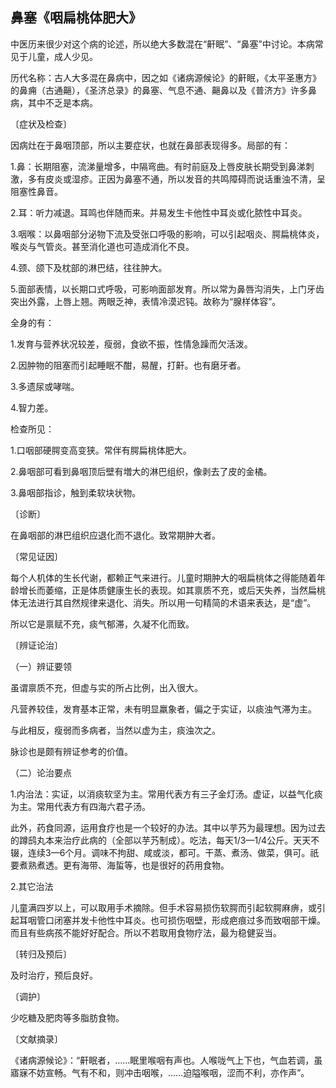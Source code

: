 ## 鼻塞《咽扁桃体肥大》

中医历来很少对这个病的论述，所以绝大多数混在“鼾眠”、“鼻塞”中讨论。本病常见于儿童，成人少见。

历代名称：古人大多混在鼻病中，因之如《诸病源候论》的鼾眠，《太平圣惠方》的鼻痈（古通齆），《圣济总录》的鼻塞、气息不通、齆鼻以及《普济方》许多鼻病，其中不乏是本病。

〔症状及检查〕

因病灶在于鼻咽顶部，所以主要症状，也就在鼻部表现得多。局部的有：

1.鼻：长期阻塞，流涕量增多，中隔弯曲。有时前庭及上唇皮肤长期受到鼻涕刺激，多有皮炎或湿疹。正因为鼻塞不通，所以发音的共鸣障碍而说话重浊不清，呈阻塞性鼻音。

2.耳：听力减退。耳鸣也伴随而来。并易发生卡他性中耳炎或化脓性中耳炎。

3.咽喉：以鼻咽部分泌物下流及受张口呼吸的影响，可以引起咽炎、腭扁桃体炎，喉炎与气管炎。甚至消化道也可造成消化不良。

4.颈、颌下及枕部的淋巴结，往往肿大。

5.面部表情，以长期口式呼吸，可影响面部发育。所以常为鼻唇沟消失，上门牙齿突出外露，上唇上翘。两眼乏神，表情冷漠迟钝。故称为“腺样体容”。

全身的有：

1.发育与营养状况较差，瘦弱，食欲不振，性情急躁而欠活泼。

2.因肿物的阻塞而引起睡眠不酣，易醒，打鼾。也有磨牙者。

3.多遗尿或哮喘。

4.智力差。

检查所见：

1.口咽部硬腭变高变狭。常伴有腭扁桃体肥大。

2.鼻咽部可看到鼻咽顶后壁有増大的淋巴组织，像剥去了皮的金橘。

3.鼻咽部指诊，触到柔软块状物。

〔诊断〕

在鼻咽部的淋巴组织应退化而不退化。致常期肿大者。

〔常见证因〕

每个人机体的生长代谢，都赖正气来进行。儿童时期肿大的咽扁桃体之得能随着年龄增长而萎缩，正是体质健康生长的表现。如其禀质不充，或后天失养，当然扁桃体无法进行其自然规律来退化、消失。所以用一句精简的术语来表达，是“虚”。

所以它是禀赋不充，痰气郁滞，久凝不化而致。

〔辨证论治〕

（一）辨证要领

虽谓禀质不充，但虚与实的所占比例，出入很大。

凡营养较佳，发育基本正常，未有明显羸象者，偏之于实证，以痰浊气滞为主。

与此相反，瘦弱而多病者，当然以虚为主，痰浊次之。

脉诊也是颇有辨证参考的价值。

（二）论治要点

1.内治法：实证，以消痰软坚为主。常用代表方有三子金灯汤。虚证，以益气化痰为主。常用代表方有四海六君子汤。

此外，药食同源，运用食疗也是一个较好的办法。其中以芋艿为最理想。因为过去的蹲鸱丸本来治疗此病的（全部以芋艿制成）。吃法，每天1/3—1/4公斤。天天不辍，连续3—6个月。调味不拘甜、咸或淡，都可。干蒸、煮汤、做菜，俱可。祇要煮熟煮透。更有海带、海蜇等，也是很好的药用食物。

2.其它治法

儿童满四岁以上，可以取用手术摘除。但手术容易损伤软腭而引起软腭麻痹，或引起耳咽管口闭塞并发卡他性中耳炎。也可损伤咽壁，形成疤痕过多而致咽部干燥。而且有些病孩不能好好配合。所以不若取用食物疗法，最为稳健妥当。

〔转归及预后〕

及时治疗，预后良好。

〔调护〕

少吃糖及肥肉等多脂肪食物。

〔文献摘录〕

《诸病源候论》：“鼾眠者，……眠里喉咽有声也。人喉咙气上下也，气血若调，虽寤寐不妨宣畅。气有不和，则冲击咽喉，……迫隘喉咽，涩而不利，亦作声”。
